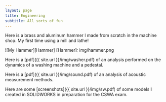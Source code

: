 ```yaml
---
layout: page
title: Engineering
subtitle: All sorts of fun
---
```

Here is a brass and aluminum hammer I made from scratch in the machine shop. My first time using a mill and lathe!


![My Hammer][Hammer]
[Hammer]: img/hammer.png

Here is a [pdf]({{ site.url }}/img/washer.pdf) of an analysis performed on the dynamics of a washing machine and a pedestal.

Here is a [pdf]({{ site.url }}/img/sound.pdf) of an analysis of acoustic measurement methods.

Here are some [screenshots]({{ site.url }}/img/sw.pdf) of some models I created in SOLIDWORKS in preparation for the CSWA exam.
